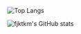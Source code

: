 ![Top Langs](https://github-readme-stats-xi-wheat-75.vercel.app/api/top-langs/?username=fjktkm&layout=compact&hide=html,css,jupyter%20notebook,makefile&count_private=true)

![fjktkm's GitHub stats](https://github-readme-stats-xi-wheat-75.vercel.app/api?username=fjktkm&show_icons=true&count_private=true)
